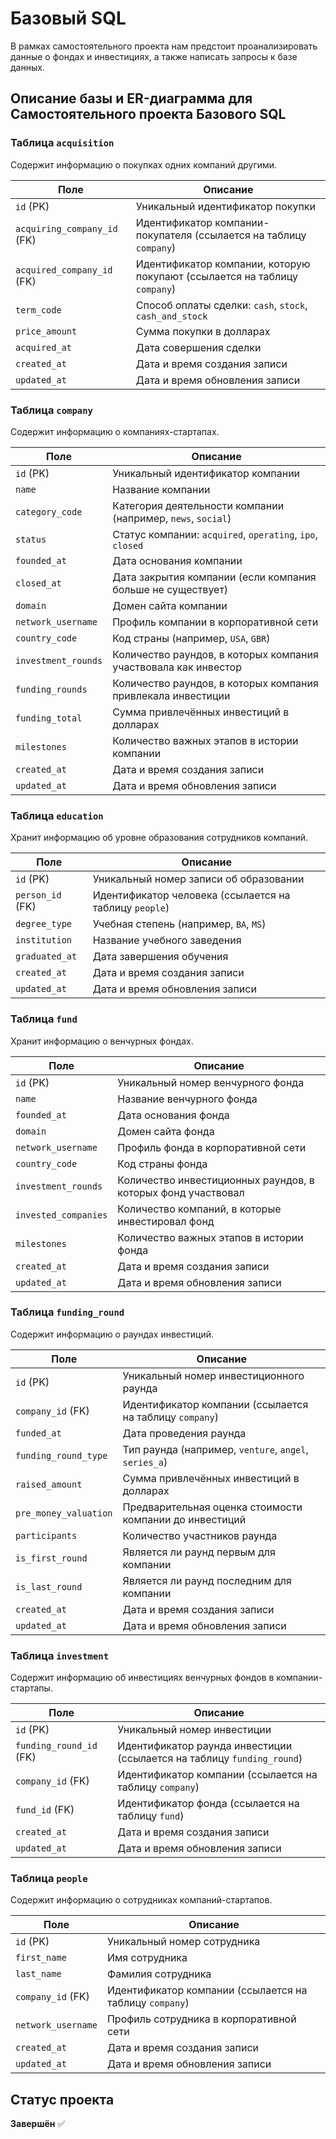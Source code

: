 # Базовый SQL

В рамках самостоятельного проекта нам предстоит проанализировать данные о фондах и инвестициях, а также написать запросы к базе данных. 

## Описание базы и ER-диаграмма для Самостоятельного проекта Базового SQL

### Таблица `acquisition`
Содержит информацию о покупках одних компаний другими.

| Поле                  | Описание                                                                 |
|------------------------|-------------------------------------------------------------------------|
| `id` (PK)             | Уникальный идентификатор покупки                                        |
| `acquiring_company_id` (FK) | Идентификатор компании-покупателя (ссылается на таблицу `company`)      |
| `acquired_company_id` (FK)  | Идентификатор компании, которую покупают (ссылается на таблицу `company`)|
| `term_code`            | Способ оплаты сделки: `cash`, `stock`, `cash_and_stock`                 |
| `price_amount`         | Сумма покупки в долларах                                                |
| `acquired_at`          | Дата совершения сделки                                                  |
| `created_at`           | Дата и время создания записи                                            |
| `updated_at`           | Дата и время обновления записи                                          |

### Таблица `company`
Содержит информацию о компаниях-стартапах.

| Поле                  | Описание                                                                 |
|------------------------|-------------------------------------------------------------------------|
| `id` (PK)             | Уникальный идентификатор компании                                       |
| `name`                | Название компании                                                       |
| `category_code`       | Категория деятельности компании (например, `news`, `social`)            |
| `status`              | Статус компании: `acquired`, `operating`, `ipo`, `closed`               |
| `founded_at`          | Дата основания компании                                                 |
| `closed_at`           | Дата закрытия компании (если компания больше не существует)             |
| `domain`              | Домен сайта компании                                                    |
| `network_username`    | Профиль компании в корпоративной сети                                   |
| `country_code`        | Код страны (например, `USA`, `GBR`)                                     |
| `investment_rounds`   | Количество раундов, в которых компания участвовала как инвестор         |
| `funding_rounds`      | Количество раундов, в которых компания привлекала инвестиции            |
| `funding_total`       | Сумма привлечённых инвестиций в долларах                                |
| `milestones`          | Количество важных этапов в истории компании                             |
| `created_at`          | Дата и время создания записи                                            |
| `updated_at`          | Дата и время обновления записи                                          |

### Таблица `education`
Хранит информацию об уровне образования сотрудников компаний.

| Поле                  | Описание                                                                 |
|------------------------|-------------------------------------------------------------------------|
| `id` (PK)             | Уникальный номер записи об образовании                                  |
| `person_id` (FK)      | Идентификатор человека (ссылается на таблицу `people`)                  |
| `degree_type`         | Учебная степень (например, `BA`, `MS`)                                 |
| `institution`         | Название учебного заведения                                             |
| `graduated_at`        | Дата завершения обучения                                                |
| `created_at`          | Дата и время создания записи                                            |
| `updated_at`          | Дата и время обновления записи                                          |

### Таблица `fund`
Хранит информацию о венчурных фондах.

| Поле                  | Описание                                                                 |
|------------------------|-------------------------------------------------------------------------|
| `id` (PK)             | Уникальный номер венчурного фонда                                       |
| `name`                | Название венчурного фонда                                               |
| `founded_at`          | Дата основания фонда                                                    |
| `domain`              | Домен сайта фонда                                                       |
| `network_username`    | Профиль фонда в корпоративной сети                                      |
| `country_code`        | Код страны фонда                                                        |
| `investment_rounds`   | Количество инвестиционных раундов, в которых фонд участвовал            |
| `invested_companies`  | Количество компаний, в которые инвестировал фонд                        |
| `milestones`          | Количество важных этапов в истории фонда                                |
| `created_at`          | Дата и время создания записи                                            |
| `updated_at`          | Дата и время обновления записи                                          |

### Таблица `funding_round`
Содержит информацию о раундах инвестиций.

| Поле                  | Описание                                                                 |
|------------------------|-------------------------------------------------------------------------|
| `id` (PK)             | Уникальный номер инвестиционного раунда                                 |
| `company_id` (FK)     | Идентификатор компании (ссылается на таблицу `company`)                 |
| `funded_at`           | Дата проведения раунда                                                  |
| `funding_round_type`  | Тип раунда (например, `venture`, `angel`, `series_a`)                   |
| `raised_amount`       | Сумма привлечённых инвестиций в долларах                                |
| `pre_money_valuation` | Предварительная оценка стоимости компании до инвестиций                 |
| `participants`        | Количество участников раунда                                            |
| `is_first_round`      | Является ли раунд первым для компании                                   |
| `is_last_round`       | Является ли раунд последним для компании                                |
| `created_at`          | Дата и время создания записи                                            |
| `updated_at`          | Дата и время обновления записи                                          |

### Таблица `investment`
Содержит информацию об инвестициях венчурных фондов в компании-стартапы.

| Поле                  | Описание                                                                 |
|------------------------|-------------------------------------------------------------------------|
| `id` (PK)             | Уникальный номер инвестиции                                             |
| `funding_round_id` (FK)| Идентификатор раунда инвестиции (ссылается на таблицу `funding_round`)  |
| `company_id` (FK)     | Идентификатор компании (ссылается на таблицу `company`)                 |
| `fund_id` (FK)        | Идентификатор фонда (ссылается на таблицу `fund`)                       |
| `created_at`          | Дата и время создания записи                                            |
| `updated_at`          | Дата и время обновления записи                                          |

### Таблица `people`
Содержит информацию о сотрудниках компаний-стартапов.

| Поле                  | Описание                                                                 |
|------------------------|-------------------------------------------------------------------------|
| `id` (PK)             | Уникальный номер сотрудника                                             |
| `first_name`          | Имя сотрудника                                                          |
| `last_name`           | Фамилия сотрудника                                                      |
| `company_id` (FK)     | Идентификатор компании (ссылается на таблицу `company`)                 |
| `network_username`    | Профиль сотрудника в корпоративной сети                                 |
| `created_at`          | Дата и время создания записи                                            |
| `updated_at`          | Дата и время обновления записи                                          |

## Статус проекта  
**Завершён** ✅
